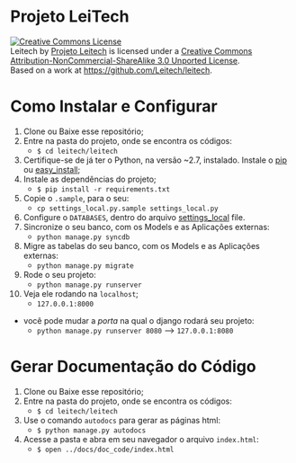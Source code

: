 Projeto LeiTech
=======
<a rel="license" href="http://creativecommons.org/licenses/by-nc-sa/3.0/deed.en_US"><img alt="Creative Commons License" style="border-width:0" src="http://i.creativecommons.org/l/by-nc-sa/3.0/80x15.png" /></a><br /><span xmlns:dct="http://purl.org/dc/terms/" href="http://purl.org/dc/dcmitype/Text" property="dct:title" rel="dct:type">Leitech</span> by <a xmlns:cc="http://creativecommons.org/ns#" href="https://github.com/Leitech/leitech" property="cc:attributionName" rel="cc:attributionURL">Projeto Leitech</a> is licensed under a <a rel="license" href="http://creativecommons.org/licenses/by-nc-sa/3.0/deed.en_US">Creative Commons Attribution-NonCommercial-ShareAlike 3.0 Unported License</a>.<br />Based on a work at <a xmlns:dct="http://purl.org/dc/terms/" href="https://github.com/Leitech/leitech" rel="dct:source">https://github.com/Leitech/leitech</a>.

Como Instalar e Configurar
===============
1. Clone ou Baixe esse repositório;
2. Entre na pasta do projeto, onde se encontra os códigos:
    - `$ cd leitech/leitech`
3. Certifique-se de já ter o Python, na versão ~2.7, instalado. Instale o [pip](http://www.pip-installer.org/en/latest/) ou [easy_install](http://pythonhosted.org/distribute/easy_install.html);
4. Instale as dependências do projeto;
    - `$ pip install -r requirements.txt`
5. Copie o `.sample`, para o seu:
    - `cp settings_local.py.sample settings_local.py`
6. Configure o `DATABASES`, dentro do arquivo [settings_local](https://github.com/Leitech/leitech/blob/master/leitech/settings_local.py.sample#L20) file.
7. Sincronize o seu banco, com os Models e as Aplicações externas:
    - ```python manage.py syncdb```
8. Migre as tabelas do seu banco, com os Models e as Aplicações externas:
    - ```python manage.py migrate```
9. Rode o seu projeto:
    - ```python manage.py runserver```
10. Veja ele rodando na `localhost`; 
    - ```127.0.0.1:8000```

- você pode mudar a  *porta* na qual o django rodará seu projeto: 
    - ```python manage.py runserver 8080``` --> ```127.0.0.1:8080```

Gerar Documentação do Código
===============
1. Clone ou Baixe esse repositório;
2. Entre na pasta do projeto, onde se encontra os códigos:
    - `$ cd leitech/leitech`
3. Use o comando `autodocs` para gerar as páginas html:
    - `$ python manage.py autodocs`
4. Acesse a pasta e abra em seu navegador o arquivo `index.html`:
    - `$ open ../docs/doc_code/index.html`

